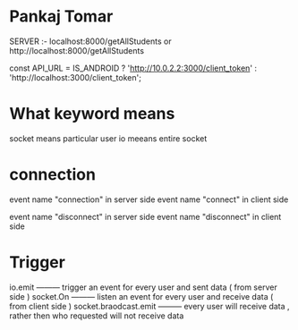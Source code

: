 # Pankaj Tomar

SERVER :- localhost:8000/getAllStudents or http://localhost:8000/getAllStudents

const API_URL = IS_ANDROID
? 'http://10.0.2.2:3000/client_token'
: 'http://localhost:3000/client_token';

# What keyword means

socket means particular user
io meeans entire socket

# connection

event name "connection" in server side
event name "connect" in client side

event name "disconnect" in server side
event name "disconnect" in client side

# Trigger

io.emit ——— trigger an event for every user and sent data ( from server side )
socket.On ——— listen an event for every user and receive data ( from client side )
socket.braodcast.emit ——— every user will receive data , rather then who requested will not receive data
